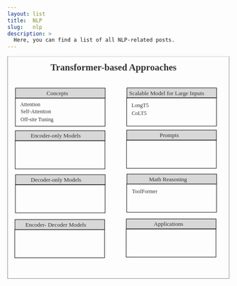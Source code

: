 ```yaml
---
layout: list
title:  NLP
slug:   nlp
description: >
  Here, you can find a list of all NLP-related posts.
---
```


<svg viewBox="0 0 500 500" xmlns="http://www.w3.org/2000/svg" xmlns:xlink="http://www.w3.org/1999/xlink" xmlns:bx="https://boxy-svg.com">
  <defs>
    <style bx:fonts="Roboto Slab">@import url(https://fonts.googleapis.com/css2?family=Roboto+Slab%3Aital%2Cwght%400%2C100%3B0%2C200%3B0%2C300%3B0%2C400%3B0%2C500%3B0%2C600%3B0%2C700%3B0%2C800%3B0%2C900&amp;display=swap);</style>
  </defs>
  <rect x="0.48" y="-0.088" width="498.481" height="499.502" style="stroke: rgb(136, 136, 136); fill: rgba(37, 113, 221, 0);"/>
  <a target="_blank" rel="noreferrer" tabindex="1" transform="matrix(1, 0, 0, 1, 10.71331, -1.845493)" xlink:href="https://shirintahmasebi.github.io/papers/weekly-review/nlp/2023-02-12-week-6/#toolformer">
    <text style="fill: rgb(51, 51, 51); font-family: &quot;Roboto Slab&quot;; font-size: 21px; font-weight: 700; white-space: pre;" x="86.289" y="33.403">Transformer-based Approaches</text>
  </a>
  <g transform="matrix(1, 0, 0, 1, -7.238201, -181.788803)">
    <rect x="25.428" y="253.175" width="201.823" height="22.393" style="fill: rgb(216, 216, 216); stroke: rgb(0, 0, 0);"/>
    <rect x="25.023" y="275.826" width="202.062" height="63.193" style="stroke: rgb(0, 0, 0); fill: rgba(216, 216, 216, 0);"/>
    <text style="fill: rgb(51, 51, 51); font-family: &quot;Roboto Slab&quot;; font-size: 13px; white-space: pre;" x="95.314" y="269.039">Concepts</text>
    <text style="fill: rgb(51, 51, 51); font-family: &quot;Roboto Slab&quot;; font-size: 12px; white-space: pre;" x="36.034" y="293.694">Attention</text>
    <text style="fill: rgb(51, 51, 51); font-family: &quot;Roboto Slab&quot;; font-size: 12px; white-space: pre;" x="36.949" y="310.037">Self-Attention</text>
    <a xlink:href="https://shirintahmasebi.github.io/papers/weekly-review/nlp/2023-02-12-week-6/#offsite-tuning">
      <text style="fill: rgb(51, 51, 51); font-family: &quot;Roboto Slab&quot;; font-size: 12px; white-space: pre;" x="36.693" y="327.248">Off-site Tuning</text>
    </a>
  </g>
  <g transform="matrix(1, 0, 0, 1, -7.598476, -85.941437)">
    <rect x="25.428" y="253.175" width="201.823" height="22.393" style="fill: rgb(216, 216, 216); stroke: rgb(0, 0, 0);"/>
    <rect x="25.023" y="275.826" width="202.062" height="63.193" style="stroke: rgb(0, 0, 0); fill: rgba(216, 216, 216, 0);"/>
    <text style="fill: rgb(51, 51, 51); font-family: &quot;Roboto Slab&quot;; font-size: 13px; white-space: pre;" x="59.872" y="268.809">Encoder-only Models</text>
  </g>
  <g transform="matrix(1, 0, 0, 1, -7.165748, 12.86692)">
    <rect x="25.428" y="253.175" width="201.823" height="22.393" style="fill: rgb(216, 216, 216); stroke: rgb(0, 0, 0);"/>
    <rect x="25.023" y="275.826" width="202.062" height="63.193" style="stroke: rgb(0, 0, 0); fill: rgba(216, 216, 216, 0);"/>
    <text style="fill: rgb(51, 51, 51); font-family: &quot;Roboto Slab&quot;; font-size: 13px; white-space: pre;" x="59.872" y="268.809">Decoder-only Models</text>
  </g>
  <g transform="matrix(1, 0, 0, 1, -8.460439, 113.762138)">
    <rect x="25.428" y="253.175" width="201.823" height="22.393" style="fill: rgb(216, 216, 216); stroke: rgb(0, 0, 0);"/>
    <rect x="25.023" y="275.826" width="202.062" height="63.193" style="stroke: rgb(0, 0, 0); fill: rgba(216, 216, 216, 0);"/>
    <text style="fill: rgb(51, 51, 51); font-family: &quot;Roboto Slab&quot;; font-size: 13px; white-space: pre;" x="48.82" y="269.465">Encoder- Decoder Models</text>
  </g>
  <g transform="matrix(1, 0, 0, 1, 243.427704, -182.216934)">
    <rect x="25.428" y="253.175" width="201.823" height="22.393" style="fill: rgb(216, 216, 216); stroke: rgb(0, 0, 0);"/>
    <rect x="25.023" y="275.826" width="202.062" height="63.193" style="stroke: rgb(0, 0, 0); fill: rgba(216, 216, 216, 0);"/>
    <text style="fill: rgb(51, 51, 51); font-family: &quot;Roboto Slab&quot;; font-size: 13px; white-space: pre;" x="30.71" y="269.854">Scalable Model for Large Inputs</text>
    <text style="fill: rgb(51, 51, 51); font-family: &quot;Roboto Slab&quot;; font-size: 12px; white-space: pre;" x="35.941" y="296.31">LongT5</text>
    <a transform="matrix(1, 0, 0, 1, -0.457629, -12.712073)" xlink:href="https://shirintahmasebi.github.io/papers/weekly-review/nlp/2023-03-19-week-11/#colt5-faster-long-range-transformers-with-conditional-computation">
      <text style="fill: rgb(51, 51, 51); font-family: &quot;Roboto Slab&quot;; font-size: 12px; white-space: pre;" x="36.693" y="327.248">CoLT5</text>
    </a>
  </g>
  <g transform="matrix(1, 0, 0, 1, 243.067429, -87.369591)">
    <rect x="25.428" y="253.175" width="201.823" height="22.393" style="fill: rgb(216, 216, 216); stroke: rgb(0, 0, 0);"/>
    <rect x="25.023" y="275.826" width="202.062" height="63.193" style="stroke: rgb(0, 0, 0); fill: rgba(216, 216, 216, 0);"/>
    <text style="fill: rgb(51, 51, 51); font-family: &quot;Roboto Slab&quot;; font-size: 13px; white-space: pre;" x="99.35" y="269.016">Prompts</text>
  </g>
  <g transform="matrix(1, 0, 0, 1, 243.500153, 11.438774)">
    <rect x="25.428" y="253.175" width="201.823" height="22.393" style="fill: rgb(216, 216, 216); stroke: rgb(0, 0, 0);"/>
    <rect x="25.023" y="275.826" width="202.062" height="63.193" style="stroke: rgb(0, 0, 0); fill: rgba(216, 216, 216, 0);"/>
    <text style="fill: rgb(51, 51, 51); font-family: &quot;Roboto Slab&quot;; font-size: 13px; white-space: pre;" x="75.181" y="269.542">Math Reasoning</text>
    <a transform="matrix(1, 0, 0, 1, 0.263386, -31.344536)" xlink:href="https://shirintahmasebi.github.io/papers/weekly-review/nlp/2023-02-12-week-6/#toolformer">
      <text style="fill: rgb(51, 51, 51); font-family: &quot;Roboto Slab&quot;; font-size: 12px; white-space: pre;" x="36.693" y="327.248">ToolFormer</text>
    </a>
  </g>
  <g transform="matrix(1, 0, 0, 1, 242.205475, 112.333992)">
    <rect x="25.428" y="253.175" width="201.823" height="22.393" style="fill: rgb(216, 216, 216); stroke: rgb(0, 0, 0);"/>
    <rect x="25.023" y="275.826" width="202.062" height="63.193" style="stroke: rgb(0, 0, 0); fill: rgba(216, 216, 216, 0);"/>
    <text style="fill: rgb(51, 51, 51); font-family: &quot;Roboto Slab&quot;; font-size: 13px; white-space: pre;" x="87.113" y="269.011">Applications</text>
  </g>
</svg>